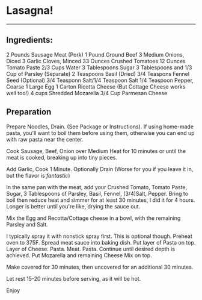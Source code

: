 # Lasagna!
---

## Ingredients: 

2 Pounds Sausage Meat (Pork)
1 Pound Ground Beef
3 Medium Onions, Diced
3 Garlic Cloves, Minced
33 Ounces Crushed Tomatoes
12 Ounces Tomato Paste
2/3 Cups Water
3 Tablespoons Sugar
3 Tablespoons and 1/3 Cup of Parsley (Separate)
2 Teaspoons Basil (Dried)
3/4 Teaspons Fennel Seed (Optional)
3/4 Teasponn Salt/1/4 Teaspoon Salt
1/4 Teaspoon Pepper, Coarse
1 Large Egg
1 Carton Ricotta Cheese (But Cottage Cheese works well too!)
4 cups Shredded Mozarella
3/4 Cup Parmesan Cheese

## Preparation

Prepare Noodles, Drain. (See Package or Instructions). If using home-made pasta, you'll want to boil them before using them, otherwise you can end up with raw pasta near the center.

Cook Sausage, Beef, Onion over Medium Heat for 10 minutes or until the meat is cooked, breaking up into tiny pieces.

Add Garlic, Cook 1 Minute. Optionally Drain (Worse for you if you leave it in, but the flavor is *fantastic*)

In the same pan with the meat, add your Crushed Tomato, Tomato Paste, Sugar, 3 Tablespoons of Parsley, Basil, Fennel, (3/4)Salt, Pepper. 
Bring to boil then reduce heat and simmer for at least 30 minutes, I did it for 4 hours. Longer is better until you're like, drying the sauce out.


Mix the Egg and Recotta/Cottage cheese in a bowl, with the remaining Parsley and Salt. 

I typically spray it with nonstick spray first. This is optional though.
Preheat oven to 375F. Spread meat sauce into baking dish. Put layer of Pasta on top. Layer of Cheese. Pasta. Meat. Pasta. Continue until desired depth is achieved. Put Mozarella and remaining Cheese Mix on top.

Make covered for 30 minutes, then uncovered for an additional 30 minutes.

Let rest 15-20 minutes before serving, as it will be hot.

Enjoy

